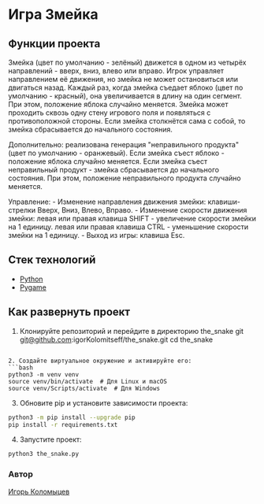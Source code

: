 # Игра Змейка

## Функции проекта

Змейка (цвет по умолчанию - зелёный) движется в одном из
четырёх направлений - вверх, вниз, влево или вправо. Игрок управляет
направлением её движения, но змейка не может остановиться или двигаться назад.
Каждый раз, когда змейка съедает яблоко (цвет по умолчанию - красный),
она увеличивается в длину на один сегмент. При этом, положение яблока случайно
меняется. Змейка может проходить сквозь одну стену игрового поля и появляться
с противоположной стороны. Если змейка столкнётся сама с собой, то змейка
сбрасывается до начального состояния.

Дополнительно: реализована генерация "неправильного продукта" (цвет
по умолчанию - оранжевый). Если змейка съест яблоко - положение яблока случайно
меняется. Если змейка съест неправильный продукт - змейка сбрасывается до
начального состояния. При этом, положение неправильного продукта случайно
меняется.

Управление:
    - Изменение направления движения змейки: клавиши-стрелки Вверх, Вниз,
        Влево, Вправо.
    - Изменение скорости движения змейки:
        левая или правая клавиша SHIFT - увеличение скорости змейки на 1
        единицу.
        левая или правая клавиша CTRL - уменьшение скорости змейки на 1
        единицу.
    - Выход из игры: клавиша Esc.

## Стек технологий
* [Python](https://www.python.org/)
* [Pygame](https://github.com/pygame/pygame)

## Как развернуть проект
1. Клонируйте репозиторий и перейдите в директорию the_snake
git git@github.com:igorKolomitseff/the_snake.git
cd the_snake
```

2. Создайте виртуальное окружение и активируйте его:
```bash
python3 -m venv venv
source venv/bin/activate  # Для Linux и macOS
source venv/Scripts/activate  # Для Windows
```

3. Обновите pip и установите зависимости проекта:
```bash
python3 -m pip install --upgrade pip
pip install -r requirements.txt
```

4. Запустите проект:
```bash
python3 the_snake.py
```

### Автор

[Игорь Коломыцев](https://github.com/igorKolomitseff)